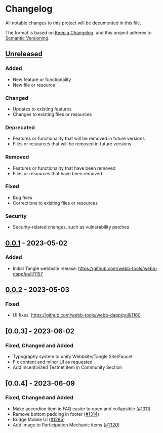 # Changelog

All notable changes to this project will be documented in this file.

The format is based on [Keep a Changelog](https://keepachangelog.com/en/1.0.0/),
and this project adheres to [Semantic Versioning](https://semver.org/spec/v2.0.0.html).

## [Unreleased]

### Added

- New feature or functionality
- New file or resource

### Changed

- Updates to existing features
- Changes to existing files or resources

### Deprecated

- Features or functionality that will be removed in future versions
- Files or resources that will be removed in future versions

### Removed

- Features or functionality that have been removed
- Files or resources that have been removed

### Fixed

- Bug fixes
- Corrections to existing files or resources

### Security

- Security-related changes, such as vulnerability patches

## [0.0.1] - 2023-05-02

### Added

- Initial Tangle webbsite release: https://github.com/webb-tools/webb-dapp/pull/1157

## [0.0.2] - 2023-05-03

### Fixed

- UI fixes: https://github.com/webb-tools/webb-dapp/pull/1160

[Unreleased]: https://github.com/webb-tools/webb-dapp/compare/v0.0.1...HEAD
[0.0.1]: https://github.com/webb-tools/webb-dapp/releases/tag/v0.0.1
[0.0.2]: https://github.com/webb-tools/webb-dapp/releases/tag/v0.0.2

## [0.0.3] - 2023-06-02

### Fixed, Changed and Added

- Typography system to unify Webbsite/Tangle Site/Faucet
- Fix content and minor UI as requested
- Add Incentivized Testnet item in Community Section

## [0.0.4] - 2023-06-09

### Fixed, Changed and Added

- Make accordion item in FAQ easier to open and collapsible ([#1311](https://github.com/webb-tools/webb-dapp/pull/1311))
- Remove bottom padding in footer ([#1314](https://github.com/webb-tools/webb-dapp/pull/1314))
- Bridge Mobile UI ([#1285](https://github.com/webb-tools/webb-dapp/pull/1285))
- Add image to Participation Mechanic items ([#1320](https://github.com/webb-tools/webb-dapp/pull/1320))
